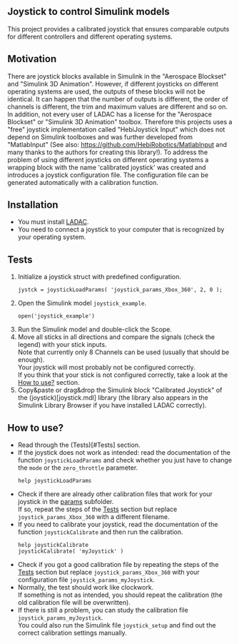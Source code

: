 ## Joystick to control Simulink models

This project provides a calibrated joystick that ensures comparable outputs for different controllers and different operating systems.

## Motivation

There are joystick blocks available in Simulink in the "Aerospace Blockset" and "Simulink 3D Animation".
However, if different joysticks on different operating systems are used, the outputs of these blocks will not be identical.
It can happen that the number of outputs is different, the order of channels is different, the trim and maximum values are different and so on.
In addition, not every user of LADAC has a license for the "Aerospace Blockset" or "Simulink 3D Animation" toolbox.
Therefore this projects uses a "free" joystick implementation called "HebiJoystick Input" which does not depend on Simulink toolboxes and was further developed from "MatlabInput" (See also: https://github.com/HebiRobotics/MatlabInput and many thanks to the authors for creating this library!).
To address the problem of using different joysticks on different operating systems a wrapping block with the name 'calibrated joystick' was created and introduces a joystick configuration file.
The configuration file can be generated automatically with a calibration function.

## Installation

- You must install [LADAC](../../../README.md).
- You need to connect a joystick to your computer that is recognized by your operating system.


## Tests

1. Initialize a joystick struct with predefined configuration.
	```
	jystck = joystickLoadParams( 'joystick_params_Xbox_360', 2, 0 );
	```
2. Open the Simulink model `joystick_example`.
	```
	open('joystick_example')
	```
3. Run the Simulink model and double-click the Scope.
4. Move all sticks in all directions and compare the signals (check the legend) with your stick inputs.  
Note that currently only 8 Channels can be used (usually that should be enough).  
Your joystick will most probably not be configured correctly.  
If you think that your stick is not configured correctly, take a look at the [How to use?](#How) section.
5. Copy&paste or drag&drop the Simulink block "Calibrated Joystick" of the (joystick)[joystick.mdl] library
(the library also appears in the Simulink Library Browser if you have installed LADAC correctly).

## How to use?

- Read through the (Tests)[#Tests] section.
- If the joystick does not work as intended: read the documentation of the function
`joystickLoadParams` and check whether you just have to change the `mode` or the `zero_throttle` parameter.
	```
	help joystickLoadParams
	```
- Check if there are already other calibration files that work for your joystick in the [params](params) subfolder.  
If so, repeat the steps of the [Tests](#Tests) section but replace `joystick_params_Xbox_360` with a different filename.
- If you need to calibrate your joystick, read the documentation of the function `joystickCalibrate` and then run the calibration.
	```
	help joystickCalibrate
	joystickCalibrate( 'myJoystick' )
	```
- Check if you got a good calibration file by repeating the steps of the [Tests](#Tests) section
but replace `joystick_params_Xbox_360` with your configuration file `joystick_params_myJoystick`.
- Normally, the test should work like clockwork.  
If something is not as intended, you should repeat the calibration (the old calibration file will be overwritten).
- If there is still a problem, you can study the calibration file `joystick_params_myJoystick`.  
You could also run the Simulink file `joystick_setup` and find out the correct calibration settings manually.
